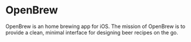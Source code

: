 # OpenBrew

OpenBrew is an home brewing app for iOS.  The mission of OpenBrew is to provide a clean, minimal interface for designing beer recipes on the go.  

